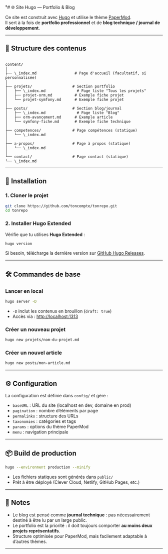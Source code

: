 ²# 🌐 Site Hugo — Portfolio & Blog

Ce site est construit avec [Hugo](https://gohugo.io/) et utilise le thème [PaperMod](https://github.com/adityatelange/hugo-PaperMod).  
Il sert à la fois de **portfolio professionnel** et de **blog technique / journal de développement**.

---

## 📂 Structure des contenus

```

content/
│
├── \_index.md                 # Page d'accueil (facultatif, si personnalisée)
│
├── projets/                  # Section portfolio
│   ├── \_index.md              # Page liste "Tous les projets"
│   ├── projet-orm.md          # Exemple fiche projet
│   └── projet-symfony.md      # Exemple fiche projet
│
├── posts/                    # Section blog/journal
│   ├── \_index.md              # Page liste "Blog"
│   ├── orm-avancement.md      # Exemple article
│   └── symfony-fiche.md       # Exemple fiche technique
│
├── competences/              # Page compétences (statique)
│   └── \_index.md
│
├── a-propos/                 # Page à propos (statique)
│   └── \_index.md
│
└── contact/                  # Page contact (statique)
└── \_index.md

````

---

## 🚀 Installation

### 1. Cloner le projet
```bash
git clone https://github.com/toncompte/tonrepo.git
cd tonrepo
````

### 2. Installer Hugo Extended

Vérifie que tu utilises **Hugo Extended** :

```bash
hugo version
```

Si besoin, télécharge la dernière version sur [GitHub Hugo Releases](https://github.com/gohugoio/hugo/releases).

---

## 🛠 Commandes de base

### Lancer en local

```bash
hugo server -D
```

* `-D` inclut les contenus en brouillon (`draft: true`)
* Accès via : [http://localhost:1313](http://localhost:1313)

### Créer un nouveau projet

```bash
hugo new projets/nom-du-projet.md
```

### Créer un nouvel article

```bash
hugo new posts/mon-article.md
```

---

## ⚙️ Configuration

La configuration est définie dans `config/` et gère :

* `baseURL` : URL du site (localhost en dev, domaine en prod)
* `pagination` : nombre d’éléments par page
* `permalinks` : structure des URLs
* `taxonomies` : catégories et tags
* `params` : options du thème PaperMod
* `menu` : navigation principale

---

## 📦 Build de production

```bash
hugo --environment production --minify
```

* Les fichiers statiques sont générés dans `public/`
* Prêt à être déployé (Clever Cloud, Netlify, GitHub Pages, etc.)

---

## 📌 Notes

* Le blog est pensé comme **journal technique** : pas nécessairement destiné à être lu par un large public.
* Le portfolio est la priorité : il doit toujours comporter **au moins deux projets représentatifs**.
* Structure optimisée pour PaperMod, mais facilement adaptable à d’autres thèmes.

---
